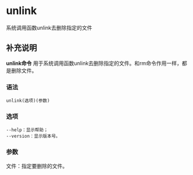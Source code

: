 unlink
===

系统调用函数unlink去删除指定的文件

## 补充说明

**unlink命令** 用于系统调用函数unlink去删除指定的文件。和rm命令作用一样，都是删除文件。

###  语法

```shell
unlink(选项)(参数)
```

###  选项

```shell
--help：显示帮助；
--version：显示版本号。
```

###  参数

文件：指定要删除的文件。


<!-- Linux命令行搜索引擎：https://jaywcjlove.github.io/linux-command/ -->